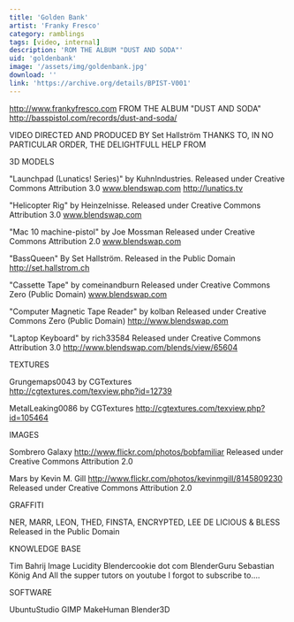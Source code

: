 ```yaml
---
title: 'Golden Bank'
artist: 'Franky Fresco'
category: ramblings
tags: [video, internal]
description: 'ROM THE ALBUM "DUST AND SODA"'
uid: 'goldenbank'
image: '/assets/img/goldenbank.jpg'
download: ''
link: 'https://archive.org/details/BPIST-V001'
---
```

http://www.frankyfresco.com
FROM THE ALBUM "DUST AND SODA"
http://basspistol.com/records/dust-and-soda/

VIDEO DIRECTED AND PRODUCED BY
Set Hallström
THANKS TO, IN NO PARTICULAR ORDER, THE DELIGHTFULL HELP FROM

3D MODELS

"Launchpad (Lunatics! Series)"
by KuhnIndustries.
Released under Creative Commons Attribution 3.0
www.blendswap.com
http://lunatics.tv

"Helicopter Rig"
by Heinzelnisse.
Released under Creative Commons Attribution 3.0
www.blendswap.com

"Mac 10 machine-pistol"
by Joe Mossman
Released under Creative Commons Attribution 2.0
www.blendswap.com

"BassQueen"
By Set Hallström.
Released in the Public Domain
http://set.hallstrom.ch

"Cassette Tape" by comeinandburn
Released under Creative Commons Zero (Public Domain)
www.blendswap.com

"Computer Magnetic Tape Reader" by kolban
Released under Creative Commons Zero (Public Domain)
http://www.blendswap.com

"Laptop Keyboard" by rich33584
Released under Creative Commons Attribution 3.0
http://www.blendswap.com/blends/view/65604

TEXTURES

Grungemaps0043 by CGTextures  
http://cgtextures.com/texview.php?id=12739

MetalLeaking0086 by CGTextures
http://cgtextures.com/texview.php?id=105464

IMAGES

Sombrero Galaxy
http://www.flickr.com/photos/bobfamiliar
Released under Creative Commons Attribution 2.0

Mars
by Kevin M. Gill
http://www.flickr.com/photos/kevinmgill/8145809230
Released under Creative Commons Attribution 2.0

GRAFFITI

NER, MARR, LEON, THED, FINSTA, ENCRYPTED, LEE DE LICIOUS & BLESS
Released in the Public Domain

KNOWLEDGE BASE

Tim Bahrij
Image Lucidity
Blendercookie dot com
BlenderGuru
Sebastian König
And All the supper tutors on youtube I forgot to subscribe to....

SOFTWARE

UbuntuStudio
GIMP
MakeHuman
Blender3D 
